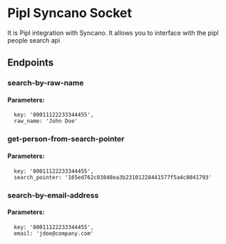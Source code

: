 # Pipl Syncano Socket

It is Pipl integration with Syncano. It allows you to interface with the pipl people search api

## Endpoints

### search-by-raw-name

#### Parameters:

      key: '00011122233344455',
      raw_name: 'John Doe'


### get-person-from-search-pointer

#### Parameters:

      key: '00011122233344455',
      search_pointer: '165ed762c03848ea3b23101228441577f5a4c8041793'


### search-by-email-address

#### Parameters:

      key: '00011122233344455',
      email: 'jdoe@company.com'


